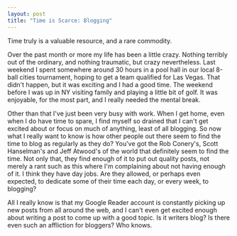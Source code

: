 ```yaml
---
layout: post
title: "Time is Scarce: Blogging"
---
```


Time truly is a valuable resource, and a rare commodity.

Over the past month or more my life has been a little crazy. Nothing terribly out of the ordinary, and nothing traumatic, but crazy nevertheless. Last weekend I spent somewhere around 30 hours in a pool hall in our local 8-ball cities tournament, hoping to get a team qualified for Las Vegas. That didn't happen, but it was exciting and I had a good time. The weekend before I was up in NY visiting family and playing a little bit of golf. It was enjoyable, for the most part, and I really needed the mental break.

Other than that I've just been very busy with work. When I get home, even when I do have time to spare, I find myself so drained that I can't get excited about or focus on much of anything, least of all blogging. So now what I really want to know is how other people out there seem to find the time to blog as regularly as they do? You've got the Rob Conery's, Scott Hanselman's and Jeff Atwood's of the world that definitely seem to find the time. Not only that, they find enough of it to put out quality posts, not merely a rant such as this where I'm complaining about not having enough of it. I think they have day jobs. Are they allowed, or perhaps even expected, to dedicate some of their time each day, or every week, to blogging?

All I really know is that my Google Reader account is constantly picking up new posts from all around the web, and I can't even get excited enough about writing a post to come up with a good topic. Is it writers blog? Is there even such an affliction for bloggers? Who knows.